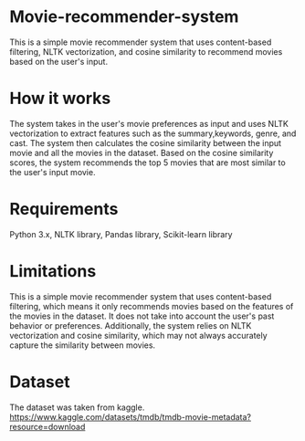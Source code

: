 # Movie-recommender-system
This is a simple movie recommender system that uses content-based filtering, NLTK vectorization, and cosine similarity to recommend movies based on the user's input.
# How it works
The system takes in the user's movie preferences as input and uses NLTK vectorization to extract features such as the summary,keywords, genre, and cast. The system then calculates the cosine similarity between the input movie and all the movies in the dataset.
Based on the cosine similarity scores, the system recommends the top 5 movies that are most similar to the user's input movie.
# Requirements
Python 3.x,
NLTK library,
Pandas library,
Scikit-learn library
# Limitations
This is a simple movie recommender system that uses content-based filtering, which means it only recommends movies based on the features of the movies in the dataset. It does not take into account the user's past behavior or preferences. Additionally, the system relies on NLTK vectorization and cosine similarity, which may not always accurately capture the similarity between movies.
# Dataset
The dataset was taken from kaggle.
https://www.kaggle.com/datasets/tmdb/tmdb-movie-metadata?resource=download
